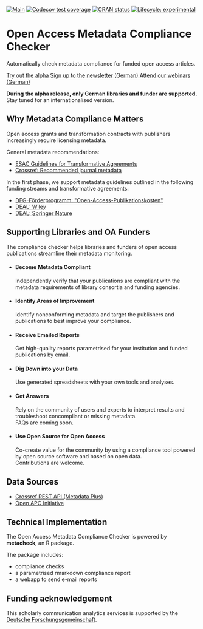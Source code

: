 <!-- badges: start -->
[![Main](https://github.com/subugoe/metacheck/workflows/.github/workflows/main.yaml/badge.svg)](https://github.com/subugoe/metacheck/actions)
[![Codecov test coverage](https://codecov.io/gh/subugoe/metacheck/branch/master/graph/badge.svg)](https://codecov.io/gh/subugoe/metacheck?branch=master)
[![CRAN status](https://www.r-pkg.org/badges/version/metacheck)](https://CRAN.R-project.org/package=metacheck)
[![Lifecycle: experimental](https://img.shields.io/badge/lifecycle-experimental-orange.svg)](https://www.tidyverse.org/lifecycle/#experimental)
<!-- badges: end -->

<div class="jumbotron">
  <h1>Open Access Metadata Compliance Checker</h1>
  <p>
    Automatically check metadata compliance for funded open access articles.
  </p>
  <p>
    <a class="btn btn-success btn-lg" href="articles/app.html" role="button">
      Try out the alpha
    </a>
    <a class="btn btn-primary btn-lg" href="https://subugoe.github.io/hoad/newsletter.html" role="button">
      Sign up to the newsletter (German)
    </a>
    <a class="btn btn-primary btn-lg" href="articles/veranstaltungen.html" role="button">
      Attend our webinars (German)
    </a>
  </p>
</div>

<div class="alert alert-info" role="alert">
  <strong>During the alpha release, only German libraries and funder are supported.</strong>
  Stay tuned for an internationalised version.
</div>

## Why Metadata Compliance Matters

<p class="lead">
Open access grants and transformation contracts with publishers increasingly require licensing metadata.
</p>

General metadata recommendations:

- [ESAC Guidelines for Transformative Agreements](https://esac-initiative.org/about/transformative-agreements/guidelines-for-transformative-agreements/)
- [Crossref: Recommended journal metadata]( https://www.crossref.org/get-started/content-registration/journal-metadata/)

In the first phase, we support metadata guidelines outlined in the following funding streams and transformative agreements:

- [DFG-Förderprogramm: "Open-Access-Publikationskosten"](https://www.dfg.de/foerderung/programme/infrastruktur/lis/lis_foerderangebote/open_access_publikationskosten/)
- [DEAL: Wiley](https://esac-initiative.org/about/transformative-agreements/agreement-registry/wiley2019deal/)
- [DEAL: Springer Nature](https://esac-initiative.org/about/transformative-agreements/agreement-registry/sn2020deal/)


## Supporting Libraries and OA Funders

<p class="lead">
The compliance checker helps libraries and funders of open access publications streamline their metadata monitoring.
</p>

<ul class="media-list row">
  <li class="media col-sm-6">
  <div class="media-left">
  <i class="fas fa-check-circle fa-3x"></i>
  </div>
  <div class="media-body">
  <h4 class="media-heading">Become Metadata Compliant</h4>
  Independently verify that your publications are compliant with the metadata requirements of library consortia and funding agencies.
  </div>
  </li>
  <li class="media col-sm-6">
  <div class="media-left">
  <i class="fa fa-clipboard-list  fa-3x"></i>
  </div>
  <div class="media-body">
  <h4 class="media-heading">Identify Areas of Improvement</h4>
  Identify nonconforming metadata and target the publishers and publications to best improve your compliance.
  </div>
  </li>
</ul>
<ul class="media-list row">
  <li class="media col-sm-6">
  <div class="media-left">
  <i class="fa fa-envelope-open-text fa-3x"></i>
  </div>
  <div class="media-body">
  <h4 class="media-heading">Receive Emailed Reports</h4>
  Get high-quality reports parametrised for your institution and funded publications by email.
  </div>
  </li>
  <li class="media col-sm-6">
  <div class="media-left">
  <i class="fa fa-file-excel fa-3x"></i>
  </div>
  <div class="media-body">
  <h4 class="media-heading">Dig Down into your Data</h4>
  Use generated spreadsheets with your own tools and analyses.
  </div>
  </li>
</ul>
<ul class="media-list row">
  <li class="media col-sm-6">
  <div class="media-left">
  <i class="fa fa-comments fa-3x"></i>
  </div>
  <div class="media-body">
  <h4 class="media-heading">Get Answers</h4>
  Rely on the community of users and experts to interpret results and troubleshoot concompliant or missing metadata.
  <br><span class="label label-info">FAQs are coming soon.</span>
  </div>
  </li>
  <li class="media col-sm-6">
  <div class="media-left">
  <i class="fab fa-osi fa-3x"></i>
  </div>
  <div class="media-body">
  <h4 class="media-heading">Use Open Source for Open Access</h4>
  Co-create value for the community by using a compliance tool powered by open source software and based on open data.
  <br><span class="label label-success">Contributions are welcome.</span>
  </div>
  </li>
</ul>

## Data Sources

<!-- TODO this should be replaced by proper metadata in pkgdown sidebar https://github.com/subugoe/metacheck/issues/39 -->

- [Crossref REST API (Metadata Plus)](https://github.com/CrossRef/rest-api-doc)
- [Open APC Initiative](https://openapc.net/)

## Technical Implementation

The Open Access Metadata Compliance Checker is powered by **metacheck**, an R package.

The package includes:

- compliance checks
- a parametrised rmarkdown compliance report
- a webapp to send e-mail reports

## Funding acknowledgement

<!-- TODO this should be replaced by proper metadata in pkgdown sidebar https://github.com/subugoe/metacheck/issues/39 -->

This scholarly communication analytics services is supported by the [Deutsche Forschungsgemeinschaft](https://gepris.dfg.de/gepris/projekt/416115939).
